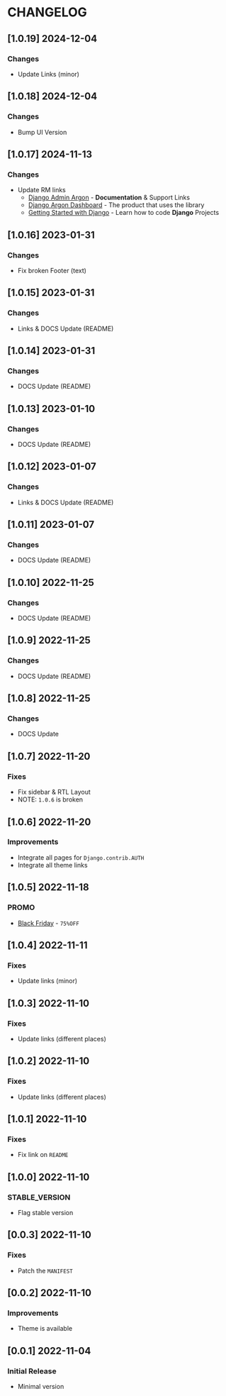 # CHANGELOG

## [1.0.19] 2024-12-04
### Changes

- Update Links (minor) 

## [1.0.18] 2024-12-04
### Changes

- Bump UI Version

## [1.0.17] 2024-11-13
### Changes

- Update RM links 
  - [Django Admin Argon](https://app-generator.dev/docs/products/django-libs/theme-argon-dashboard.html) - **Documentation** & Support Links
  - [Django Argon Dashboard](https://app-generator.dev/product/argon-dashboard/django/) - The product that uses the library
  - [Getting Started with Django](https://app-generator.dev/docs/technologies/django/index.html) - Learn how to code **Django** Projects

## [1.0.16] 2023-01-31
### Changes

- Fix broken Footer (text)

## [1.0.15] 2023-01-31
### Changes

- Links & DOCS Update (README)

## [1.0.14] 2023-01-31
### Changes

- DOCS Update (README)

## [1.0.13] 2023-01-10
### Changes

- DOCS Update (README)

## [1.0.12] 2023-01-07
### Changes

- Links & DOCS Update (README)

## [1.0.11] 2023-01-07
### Changes

- DOCS Update (README)

## [1.0.10] 2022-11-25
### Changes

- DOCS Update (README)

## [1.0.9] 2022-11-25
### Changes

- DOCS Update (README)

## [1.0.8] 2022-11-25
### Changes

- DOCS Update

## [1.0.7] 2022-11-20
### Fixes

- Fix sidebar & RTL Layout
- NOTE: `1.0.6` is broken

## [1.0.6] 2022-11-20
### Improvements

- Integrate all pages for `Django.contrib.AUTH`
- Integrate all theme links

## [1.0.5] 2022-11-18
### PROMO

- [Black Friday](https://appseed.us/discounts/) - `75%OFF`

## [1.0.4] 2022-11-11
### Fixes

- Update links (minor)

## [1.0.3] 2022-11-10
### Fixes

- Update links (different places)

## [1.0.2] 2022-11-10
### Fixes

- Update links (different places)

## [1.0.1] 2022-11-10
### Fixes

- Fix link on `README`

## [1.0.0] 2022-11-10
### STABLE_VERSION

- Flag stable version

## [0.0.3] 2022-11-10
### Fixes

- Patch the `MANIFEST`

## [0.0.2] 2022-11-10
### Improvements

- Theme is available

## [0.0.1] 2022-11-04
### Initial Release

- Minimal version
